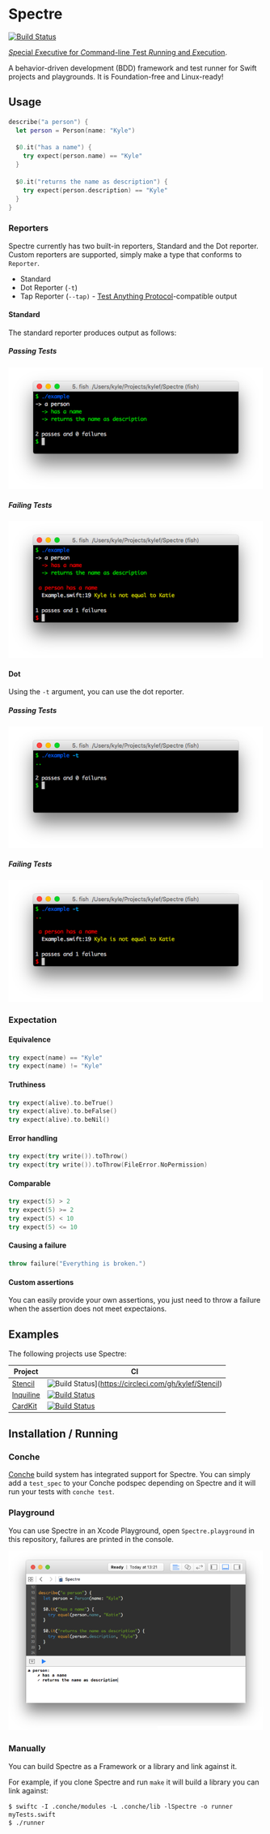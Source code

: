 # Spectre

[![Build Status](http://img.shields.io/travis/kylef/Spectre/master.svg?style=flat)](https://travis-ci.org/kylef/Spectre)

[*Sp*ecial *E*xecutive for *C*ommand-line *T*est *R*unning and
*E*xecution](https://en.wikipedia.org/wiki/SPECTRE).

A behavior-driven development (BDD) framework and test runner for Swift projects
and playgrounds. It is Foundation-free and Linux-ready!


## Usage

```swift
describe("a person") {
  let person = Person(name: "Kyle")

  $0.it("has a name") {
    try expect(person.name) == "Kyle"
  }

  $0.it("returns the name as description") {
    try expect(person.description) == "Kyle"
  }
}
```

### Reporters

Spectre currently has two built-in reporters, Standard and the Dot reporter.
Custom reporters are supported, simply make a type that conforms to `Reporter`.

- Standard
- Dot Reporter (`-t`)
- Tap Reporter (`--tap)` - [Test Anything Protocol](http://testanything.org/)-compatible output

#### Standard

The standard reporter produces output as follows:

##### Passing Tests

![Standard Reporter Success](Screenshots/success.png)

##### Failing Tests

![Standard Reporter Failure](Screenshots/failure.png)

#### Dot

Using the `-t` argument, you can use the dot reporter.

##### Passing Tests

![Dot Reporter Success](Screenshots/success-dot.png)

##### Failing Tests

![Dot Reporter Failure](Screenshots/failure-dot.png)

### Expectation

#### Equivalence

```swift
try expect(name) == "Kyle"
try expect(name) != "Kyle"
```

#### Truthiness

```swift
try expect(alive).to.beTrue()
try expect(alive).to.beFalse()
try expect(alive).to.beNil()
```

#### Error handling

```swift
try expect(try write()).toThrow()
try expect(try write()).toThrow(FileError.NoPermission)
```

#### Comparable

```swift
try expect(5) > 2
try expect(5) >= 2
try expect(5) < 10
try expect(5) <= 10
```

#### Causing a failure

```swift
throw failure("Everything is broken.")
```

#### Custom assertions

You can easily provide your own assertions, you just need to throw a
failure when the assertion does not meet expectaions.

## Examples

The following projects use Spectre:

| Project | CI |
|---------|----|
| [Stencil](https://github.com/kylef/Stencil) | ![Build Status](http://img.shields.io/circleci/project/kylef/Stencil/master.svg)](https://circleci.com/gh/kylef/Stencil) |
| [Inquiline](https://github.com/nestproject/Inquiline) | [![Build Status](http://img.shields.io/travis/nestproject/Inquiline/master.svg?style=flat)](https://travis-ci.org/nestproject/Inquiline) |
| [CardKit](https://github.com/kylef/CardKit) | [![Build Status](http://img.shields.io/travis/kylef/CardKit/master.svg?style=flat)](https://travis-ci.org/kylef/CardKit) |

## Installation / Running

### Conche

[Conche](https://github.com/kylef/Conche) build system has integrated support
for Spectre. You can simply add a `test_spec` to your Conche podspec depending
on Spectre and it will run your tests with `conche test`.

### Playground

You can use Spectre in an Xcode Playground, open `Spectre.playground` in
this repository, failures are printed in the console.

![Spectre in an Xcode Playground](Screenshots/Playground.png)

### Manually

You can build Spectre as a Framework or a library and link against it.

For example, if you clone Spectre and run `make` it will build a library you
can link against:

```shell
$ swiftc -I .conche/modules -L .conche/lib -lSpectre -o runner myTests.swift
$ ./runner
```
